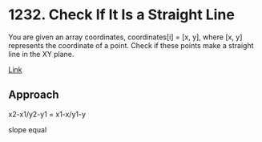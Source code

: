 # 1232. Check If It Is a Straight Line

You are given an array coordinates, coordinates[i] = [x, y], where [x, y] represents the coordinate of a point. Check if these points make a straight line in the XY plane.

[Link](https://leetcode.com/problems/check-if-it-is-a-straight-line/description/)

## Approach

x2-x1/y2-y1 = x1-x/y1-y

slope equal